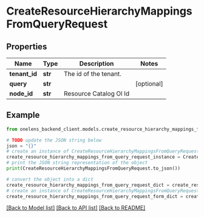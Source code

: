 # CreateResourceHierarchyMappingsFromQueryRequest


## Properties

Name | Type | Description | Notes
------------ | ------------- | ------------- | -------------
**tenant_id** | **str** | The id of the tenant. | 
**query** | **str** |  | [optional] 
**node_id** | **str** | Resource Catalog Ol Id | 

## Example

```python
from onelens_backend_client.models.create_resource_hierarchy_mappings_from_query_request import CreateResourceHierarchyMappingsFromQueryRequest

# TODO update the JSON string below
json = "{}"
# create an instance of CreateResourceHierarchyMappingsFromQueryRequest from a JSON string
create_resource_hierarchy_mappings_from_query_request_instance = CreateResourceHierarchyMappingsFromQueryRequest.from_json(json)
# print the JSON string representation of the object
print(CreateResourceHierarchyMappingsFromQueryRequest.to_json())

# convert the object into a dict
create_resource_hierarchy_mappings_from_query_request_dict = create_resource_hierarchy_mappings_from_query_request_instance.to_dict()
# create an instance of CreateResourceHierarchyMappingsFromQueryRequest from a dict
create_resource_hierarchy_mappings_from_query_request_form_dict = create_resource_hierarchy_mappings_from_query_request.from_dict(create_resource_hierarchy_mappings_from_query_request_dict)
```
[[Back to Model list]](../README.md#documentation-for-models) [[Back to API list]](../README.md#documentation-for-api-endpoints) [[Back to README]](../README.md)


